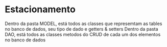 # Estacionamento

Dentro da pasta MODEL, está todos as classes que represemtam as tables no banco de dados, seu tipo de dado e getters & setters
Dentro da pasta DAO, está todos as classes metodos do CRUD de cada um dos elementos no banco de dados
